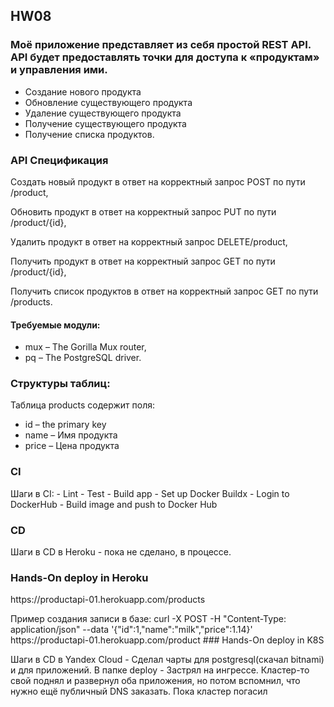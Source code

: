 ## HW08
###  Моё приложение представляет из себя простой REST API. API будет предоставлять точки для доступа к «продуктам» и управления ими.

- Создание нового продукта
- Обновление существующего продукта
- Удаление существующего продукта
- Получение существующего продукта
- Получение списка продуктов.

### API Спецификация

<p> Создать новый продукт в ответ на корректный запрос POST по пути /product,
<p> Обновить продукт в ответ на корректный запрос PUT по пути /product/{id},
<p> Удалить продукт в ответ на корректный запрос DELETE/product,
<p> Получить продукт в ответ на корректный запрос GET по пути /product/{id},
<p> Получить список продуктов в ответ на корректный запрос GET по пути /products.


#### Требуемые модули:
- mux – The Gorilla Mux router,
- pq – The PostgreSQL driver.

### Структуры таблиц:
Таблица products содержит поля:
- id – the primary key
- name – Имя продукта
- price – Цена продукта

### CI
<p> Шаги в CI:
- Lint
- Test
- Build app
- Set up Docker Buildx
- Login to DockerHub
- Build image and push to Docker Hub

### CD
<p> Шаги в CD в Heroku
- пока не сделано, в процессе.
  
### Hands-On deploy in Heroku
<p>https://productapi-01.herokuapp.com/products

<p> Пример создания записи в базе: curl -X POST -H "Content-Type: application/json" --data '{"id":1,"name":"milk","price":1.14}'  https://productapi-01.herokuapp.com/product
### Hands-On deploy in K8S
<p> Шаги в CD в Yandex Cloud
- Сделал чарты для postgresql(скачал bitnami) и для приложений. В папке deploy
- Застрял на ингрессе. Кластер-то свой поднял и развернул оба приложения, но потом вспомнил, что нужно ещё публичный DNS заказать. Пока кластер погасил 
